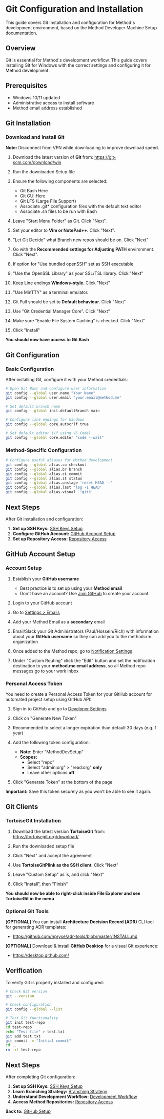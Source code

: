 # Git Configuration and Installation

This guide covers Git installation and configuration for Method's development environment, based on the Method Developer Machine Setup documentation.

## Overview

Git is essential for Method's development workflow. This guide covers installing Git for Windows with the correct settings and configuring it for Method development.

## Prerequisites

- Windows 10/11 updated
- Administrative access to install software
- Method email address established

## Git Installation

### Download and Install Git

**Note:** Disconnect from VPN while downloading to improve download speed.

1. Download the latest version of **Git** from: https://git-scm.com/download/win

2. Run the downloaded Setup file

3. Ensure the following components are selected:
   - Git Bash Here
   - Git GUI Here  
   - Git LFS (Large File Support)
   - Associate .git* configuration files with the default text editor
   - Associate .sh files to be run with Bash

4. Leave "Start Menu Folder" as Git. Click "Next".

5. Set your editor to **Vim or NotePad++**. Click "Next".

6. "Let Git Decide" what Branch new repos should be on. Click "Next"

7. Go with the **Recommended settings for Adjusting PATH** environment. Click "Next".

8. If option for "Use bundled openSSH" set as SSH executable

9. "Use the OpenSSL Library" as your SSL/TSL library. Click "Next"

10. Keep Line endings **Windows-style**. Click "Next"

11. "Use MinTTY" as a terminal emulator.

12. Git Pull should be set to **Default behaviour**. Click "Next"

13. Use "Git Credential Manager Core". Click "Next"

14. Make sure "Enable File System Caching" is checked. Click "Next"

15. Click "Install"

**You should now have access to Git Bash**

## Git Configuration

### Basic Configuration

After installing Git, configure it with your Method credentials:

```bash
# Open Git Bash and configure user information
git config --global user.name "Your Name"
git config --global user.email "your.email@method.me"

# Set default branch name
git config --global init.defaultBranch main

# Configure line endings for Windows
git config --global core.autocrlf true

# Set default editor (if using VS Code)
git config --global core.editor "code --wait"
```

### Method-Specific Configuration

```bash
# Configure useful aliases for Method development
git config --global alias.co checkout
git config --global alias.br branch
git config --global alias.ci commit
git config --global alias.st status
git config --global alias.unstage 'reset HEAD --'
git config --global alias.last 'log -1 HEAD'
git config --global alias.visual '!gitk'
```

## Next Steps

After Git installation and configuration:

1. **Set up SSH Keys:** [SSH Keys Setup](./ssh-keys.md)
2. **Configure GitHub Account:** [GitHub Account Setup](#github-account-setup)
3. **Set up Repository Access:** [Repository Access](./repository-access.md)

## GitHub Account Setup

### Account Setup

1. Establish your **GitHub username**
   - Best practice is to set up using your **Method email**
   - Don't have an account? Use [Join GitHub](https://github.com/join) to create your account

2. Login to your GitHub account

3. Go to [Settings > Emails](https://github.com/settings/emails)

4. Add your Method Email as a **secondary** email

5. Email/Slack your Git Administrators (Paul/Hossein/Rich) with information about your **GitHub username** so they can add you to the methodcrm organization

6. Once added to the Method repo, go to [Notification Settings](https://github.com/settings/notifications)

7. Under "Custom Routing" click the "Edit" button and set the notification destination to your **method.me email address**, so all Method repo messages go to your work inbox

### Personal Access Token

You need to create a Personal Access Token for your GitHub account for automated project setup using GitHub API:

1. Sign in to GitHub and go to [Developer Settings](https://github.com/settings/tokens)

2. Click on "Generate New Token"

3. Recommended to select a longer expiration than default 30 days (e.g. 1 year)

4. Add the following token configuration:
   - **Note:** Enter "MethodDevSetup"
   - **Scopes:**
     - Select "repo"
     - Select "admin:org" > "read:org" **only**
     - Leave other options **off**

5. Click "Generate Token" at the bottom of the page

**Important:** Save this token securely as you won't be able to see it again.

## Git Clients

### TortoiseGit Installation

1. Download the latest version **TortoiseGit** from: https://tortoisegit.org/download/

2. Run the downloaded setup file

3. Click "Next" and accept the agreement

4. Use **TortoiseGitPlink as the SSH client**. Click "Next"

5. Leave "Custom Setup" as is, and click "Next"

6. Click "Install", then "Finish"

**You should now be able to right-click inside File Explorer and see TortoiseGit in the menu**

### Optional Git Tools

**[OPTIONAL]** You can install **Architecture Decision Record (ADR)** CLI tool for generating ADR templates:
- https://github.com/npryce/adr-tools/blob/master/INSTALL.md

**[OPTIONAL]** Download & install **GitHub Desktop** for a visual Git experience:
- https://desktop.github.com/

## Verification

To verify Git is properly installed and configured:

```bash
# Check Git version
git --version

# Check configuration
git config --global --list

# Test Git functionality
git init test-repo
cd test-repo
echo "Test file" > test.txt
git add test.txt
git commit -m "Initial commit"
cd ..
rm -rf test-repo
```

## Next Steps

After completing Git configuration:

1. **Set up SSH Keys:** [SSH Keys Setup](./ssh-keys.md)
2. **Learn Branching Strategy:** [Branching Strategy](./branching-strategy.md)
3. **Understand Development Workflow:** [Development Workflow](./development-workflow.md)
4. **Access Method Repositories:** [Repository Access](./repository-access.md)

**Back to:** [GitHub Setup](./README.md)
